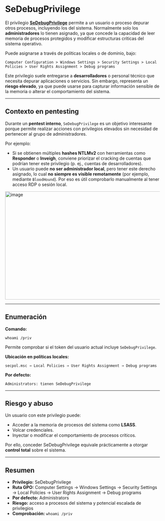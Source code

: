 # SeDebugPrivilege 

El privilegio [**SeDebugPrivilege**](https://learn.microsoft.com/es-es/previous-versions/windows/it-pro/windows-10/security/threat-protection/security-policy-settings/debug-programs) permite a un usuario o proceso depurar otros procesos, incluyendo los del sistema. Normalmente solo los **administradores** lo tienen asignado, ya que concede la capacidad de leer memoria de procesos protegidos y modificar estructuras críticas del sistema operativo.

Puede asignarse a través de políticas locales o de dominio, bajo:

```
Computer Configuration > Windows Settings > Security Settings > Local Policies > User Rights Assignment > Debug programs
```

Este privilegio suele entregarse a **desarrolladores** o personal técnico que necesita depurar aplicaciones o servicios. Sin embargo, representa un **riesgo elevado**, ya que puede usarse para capturar información sensible de la memoria o alterar el comportamiento del sistema.

---

## Contexto en pentesting

Durante un **pentest interno**, `SeDebugPrivilege` es un objetivo interesante porque permite realizar acciones con privilegios elevados sin necesidad de pertenecer al grupo de administradores.

Por ejemplo:

* Si se obtienen múltiples **hashes NTLMv2** con herramientas como **Responder** o **Inveigh**, conviene priorizar el cracking de cuentas que podrían tener este privilegio (p. ej., cuentas de desarrolladores).
* Un usuario puede **no ser administrador local**, pero tener este derecho asignado, lo cual **no siempre es visible remotamente** (por ejemplo, mediante `BloodHound`). Por eso es útil comprobarlo manualmente al tener acceso RDP o sesión local.


<img width="1640" height="351" alt="image" src="https://github.com/user-attachments/assets/1219102e-0686-4112-b398-807edda96d78" />


---

## Enumeración

**Comando:**

```
whoami /priv
```

Permite comprobar si el token del usuario actual incluye `SeDebugPrivilege`.

**Ubicación en políticas locales:**

```
secpol.msc → Local Policies → User Rights Assignment → Debug programs
```

**Por defecto:**

```
Administrators: tienen SeDebugPrivilege
```

---

## Riesgo y abuso

Un usuario con este privilegio puede:

* Acceder a la memoria de procesos del sistema como **LSASS**.
* Volcar credenciales.
* Inyectar o modificar el comportamiento de procesos críticos.

Por ello, conceder SeDebugPrivilege equivale prácticamente a otorgar **control total** sobre el sistema.


---

## Resumen

* **Privilegio:** SeDebugPrivilege
* **Ruta GPO:** Computer Settings → Windows Settings → Security Settings → Local Policies → User Rights Assignment → Debug programs
* **Por defecto:** Administrators
* **Riesgo:** acceso a procesos del sistema y potencial escalada de privilegios
* **Comprobación:** `whoami /priv`
